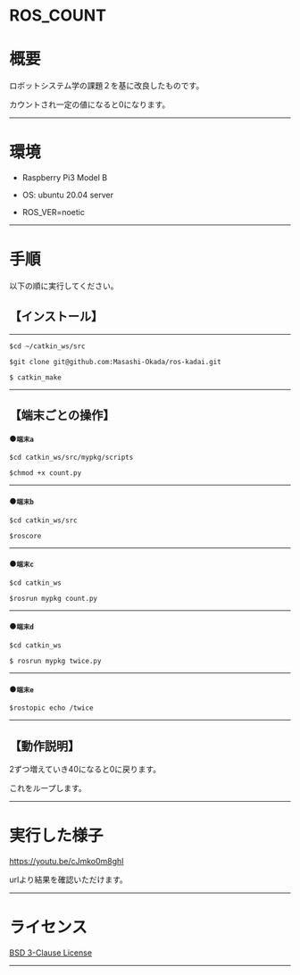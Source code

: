 # ROS_COUNT

# 概要

ロボットシステム学の課題２を基に改良したものです。

カウントされ一定の値になると0になります。
***

# 環境

- Raspberry Pi3 Model B

- OS: ubuntu 20.04 server

- ROS_VER=noetic
***
# 手順
以下の順に実行してください。

 ## 【インストール】
---

```
$cd ~/catkin_ws/src

$git clone git@github.com:Masashi-Okada/ros-kadai.git

$ catkin_make
```
***




## 【端末ごとの操作】

####  ●`端末a`


```
$cd catkin_ws/src/mypkg/scripts

$chmod +x count.py 
```
***

#### ●`端末b`

```
$cd catkin_ws/src

$roscore
```
***

#### ●`端末c`
```
$cd catkin_ws

$rosrun mypkg count.py
```
***

#### ●`端末d`
```
$cd catkin_ws

$ rosrun mypkg twice.py
```
***

#### ●`端末e`
```
$rostopic echo /twice
```
***

## 【動作説明】

2ずつ増えていき40になると0に戻ります。

これをループします。
***

# 実行した様子

https://youtu.be/cJmko0m8ghI

urlより結果を確認いただけます。
***
# ライセンス

[BSD 3-Clause License](https://github.com/Masashi-Okada/ros-kadai/blob/master/LICENSE)
***


